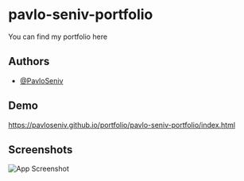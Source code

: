 # pavlo-seniv-portfolio

You can find my portfolio here

## Authors

- [@PavloSeniv](https://github.com/PavloSeniv)

## Demo

https://pavloseniv.github.io/portfolio/pavlo-seniv-portfolio/index.html

## Screenshots

![App Screenshot](https://via.placeholder.com/468x300?text=App+Screenshot+Here)
